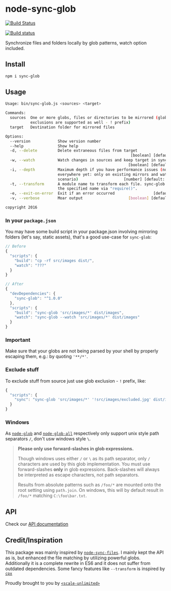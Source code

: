 # node-sync-glob

[![Build Status](https://travis-ci.org/AndyOGo/node-sync-glob.svg?branch=master)](https://travis-ci.org/AndyOGo/node-sync-glob)

[![Build status](https://ci.appveyor.com/api/projects/status/9i48hbtrfsy5sk1m/branch/master?svg=true)](https://ci.appveyor.com/project/AndyOGo/node-sync-glob/branch/master)

Synchronize files and folders locally by glob patterns, watch option included.

## Install

```sh
npm i sync-glob
```

## Usage

```sh
Usage: bin/sync-glob.js <sources> <target>

Commands:
  sources  One or more globs, files or directories to be mirrored (glob
           exclusions are supported as well - ! prefix)
  target   Destination folder for mirrored files

Options:
  --version            Show version number                             [boolean]
  --help               Show help                                       [boolean]
  -d, --delete         Delete extraneous files from target
                                                       [boolean] [default: true]
  -w, --watch          Watch changes in sources and keep target in sync
                                                      [boolean] [default: false]
  -i, --depth          Maximum depth if you have performance issues (not
                       everywhere yet: only on existing mirrors and watch
                       scenario)                    [number] [default: Infinity]
  -t, --transform      A module name to transform each file. sync-glob lookups
                       the specified name via "require()".              [string]
  -e, --exit-on-error  Exit if an error occurred                 [default: true]
  -v, --verbose        Moar output                    [boolean] [default: false]

copyright 2016
```

### In your `package.json`

You may have some build script in your package.json involving mirroring folders (let's say, static assets), that's a good use-case for `sync-glob`:

```js
// Before
{
  "scripts": {
    "build": "cp -rf src/images dist/",
    "watch": "???"
  }
}

// After
{
  "devDependencies": {
    "sync-glob": "^1.0.0"
  },
  "scripts": {
    "build": "sync-glob 'src/images/*' dist/images",
    "watch": "sync-glob --watch 'src/images/*' dist/images"
  }
}
```

### Important

Make sure that your globs are not being parsed by your shell by properly escaping them, e.g.: by quoting `'**/*'`.

### Exclude stuff

To exclude stuff from source just use glob exclusion - `!` prefix, like:
```js
{
  "scripts": {
    "sync": "sync-glob 'src/images/*' '!src/images/excluded.jpg' dist/images"
  }
}
```

### Windows

As [`node-glob`](https://www.npmjs.com/package/glob#windows) and [`node-glob-all`](https://www.npmjs.com/package/glob-all) respectively only support unix style path separators `/`, don't usw windows style `\`.

> **Please only use forward-slashes in glob expressions.**
>
> Though windows uses either `/` or `\` as its path separator, only `/`
> characters are used by this glob implementation.  You must use
>forward-slashes **only** in glob expressions.  Back-slashes will always
> be interpreted as escape characters, not path separators.
>
> Results from absolute patterns such as `/foo/*` are mounted onto the
> root setting using `path.join`.  On windows, this will by default result
> in `/foo/*` matching `C:\foo\bar.txt`.

## API

Check our [API documentation](./API.md)

## Credit/Inspiration

This package was mainly inspired by [`node-sync-files`](https://github.com/byteclubfr/node-sync-files).
I mainly kept the API as is, but enhanced the file matching by utilizing powerful globs.
Additionally it is a complete rewrite in ES6 and it does not suffer from outdated dependencies.
Some fancy features like `--transform` is inspired by [`cpx`](https://www.npmjs.com/package/cpx)

Proudly brought to you by [`<scale-unlimited>`](http://www.scale-unlimited.com)

